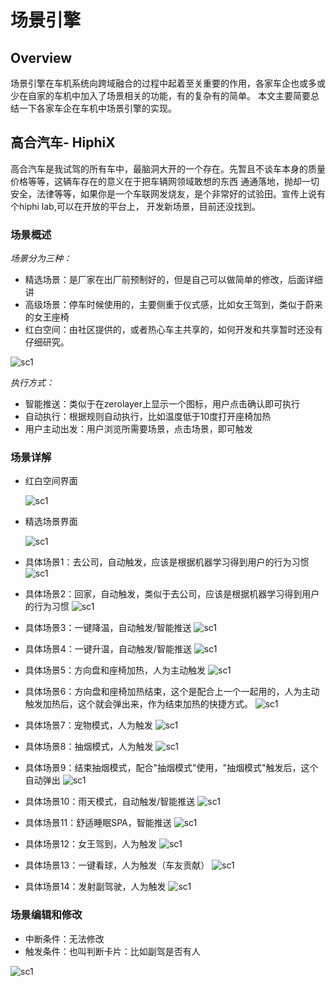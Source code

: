 # 场景引擎

## Overview
场景引擎在车机系统向跨域融合的过程中起着至关重要的作用，各家车企也或多或少在自家的车机中加入了场景相关的功能，有的复杂有的简单。
本文主要简要总结一下各家车企在车机中场景引擎的实现。



## 高合汽车- HiphiX

高合汽车是我试驾的所有车中，最脑洞大开的一个存在。先暂且不谈车本身的质量价格等等，这辆车存在的意义在于把车辆网领域敢想的东西
通通落地，抛却一切安全，法律等等，如果你是一个车联网发烧友，是个非常好的试验田。宣传上说有个hiphi lab,可以在开放的平台上，
开发新场景，目前还没找到。

### 场景概述

*场景分为三种：*

* 精选场景：是厂家在出厂前预制好的，但是自己可以做简单的修改，后面详细讲
* 高级场景：停车时候使用的，主要侧重于仪式感，比如女王驾到，类似于蔚来的女王座椅
* 红白空间：由社区提供的，或者热心车主共享的，如何开发和共享暂时还没有仔细研究。

![sc1](images/scenario/ghsc1.jpg)


*执行方式：*
* 智能推送：类似于在zerolayer上显示一个图标，用户点击确认即可执行
* 自动执行：根据规则自动执行，比如温度低于10度打开座椅加热
* 用户主动出发：用户浏览所需要场景，点击场景，即可触发


### 场景详解

* 红白空间界面
  
  ![sc1](images/scenario/ghsc2.jpg)

* 精选场景界面

  ![sc1](images/scenario/ghsc3.jpg)

* 具体场景1：去公司，自动触发，应该是根据机器学习得到用户的行为习惯
  ![sc1](images/scenario/ghsc4.jpg)

* 具体场景2：回家，自动触发，类似于去公司，应该是根据机器学习得到用户的行为习惯
  ![sc1](images/scenario/ghsc5.jpg)

* 具体场景3：一键降温，自动触发/智能推送
  ![sc1](images/scenario/ghsc6.jpg)

* 具体场景4：一键升温，自动触发/智能推送
  ![sc1](images/scenario/ghsc7.jpg)

* 具体场景5：方向盘和座椅加热，人为主动触发
  ![sc1](images/scenario/ghsc8.jpg)

* 具体场景6：方向盘和座椅加热结束，这个是配合上一个一起用的，人为主动触发加热后，这个就会弹出来，作为结束加热的快捷方式。
  ![sc1](images/scenario/ghsc9.jpg)

* 具体场景7：宠物模式，人为触发
  ![sc1](images/scenario/ghsc10.jpg)

* 具体场景8：抽烟模式，人为触发
  ![sc1](images/scenario/ghsc11.jpg)

* 具体场景9：结束抽烟模式，配合"抽烟模式"使用，"抽烟模式"触发后，这个自动弹出
  ![sc1](images/scenario/ghsc12.jpg)

* 具体场景10：雨天模式，自动触发/智能推送
  ![sc1](images/scenario/ghsc13.jpg)

* 具体场景11：舒适睡眠SPA，智能推送
  ![sc1](images/scenario/ghsc14.jpg)

* 具体场景12：女王驾到，人为触发
  ![sc1](images/scenario/ghsc15.jpg)

* 具体场景13：一键看球，人为触发（车友贡献）
  ![sc1](images/scenario/ghsc16.jpg)

* 具体场景14：发射副驾驶，人为触发
  ![sc1](images/scenario/ghsc17.jpg)

### 场景编辑和修改
* 中断条件：无法修改
* 触发条件：也叫判断卡片：比如副驾是否有人

![sc1](images/scenario/ghsc18.jpg)









